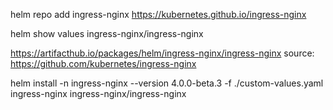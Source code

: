 helm repo add ingress-nginx https://kubernetes.github.io/ingress-nginx

helm show values ingress-nginx/ingress-nginx

https://artifacthub.io/packages/helm/ingress-nginx/ingress-nginx
source: https://github.com/kubernetes/ingress-nginx

helm install -n ingress-nginx --version 4.0.0-beta.3 -f ./custom-values.yaml  ingress-nginx ingress-nginx/ingress-nginx

